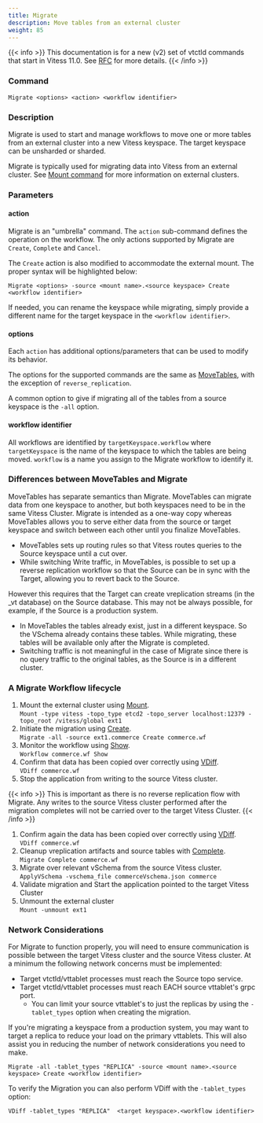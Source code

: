 ```yaml
---
title: Migrate
description: Move tables from an external cluster
weight: 85
---
```


{{< info >}}
This documentation is for a new (v2) set of vtctld commands that start in Vitess 11.0. See [RFC](https://github.com/vitessio/vitess/issues/7225) for more details.
{{< /info >}}

### Command

```
Migrate <options> <action> <workflow identifier>
```


### Description

Migrate is used to start and manage workflows to move one or more tables from an external cluster into a new Vitess keyspace. The target keyspace can be unsharded or sharded.

Migrate is typically used for migrating data into Vitess from an external cluster. See [Mount command](../mount) for more information on external clusters.


### Parameters

#### action

Migrate is an "umbrella" command. The `action` sub-command defines the operation on the workflow.
The only actions supported by Migrate are `Create`, `Complete` and `Cancel`.

The `Create` action is also modified to accommodate the external mount. The proper syntax will be highlighted below:

```
Migrate <options> -source <mount name>.<source keyspace> Create <workflow identifier>
```

If needed, you can rename the keyspace while migrating, simply provide a different name for the target keyspace in the `<workflow identifier>`. 


#### options

Each `action` has additional options/parameters that can be used to modify its behavior.

The options for the supported commands are the same as [MoveTables](../movetables), with the exception of `reverse_replication`.

A common option to give if migrating all of the tables from a source keyspace is the `-all` option.


#### workflow identifier

All workflows are identified by `targetKeyspace.workflow` where `targetKeyspace` is the name of the keyspace to which the tables are being moved. `workflow` is a name you assign to the Migrate workflow to identify it.


### Differences between MoveTables and Migrate

MoveTables has separate semantics than Migrate. MoveTables can migrate data from one keyspace to another, but both keyspaces need to be in the same Vitess Cluster. Migrate is intended as a one-way copy whereas MoveTables allows you to serve either data from the source or target keyspace and switch between each other until you finalize MoveTables.

* MoveTables sets up routing rules so that Vitess routes queries to the Source keyspace until a cut over.
* While switching Write traffic, in MoveTables, is possible to set up a reverse replication workflow so that the Source can be in sync with the Target, allowing you to revert back to the Source.

However this requires that the Target can create vreplication streams (in the \_vt database) on the Source database. This may not be always possible, for example, if the Source is a production system.

* In MoveTables the tables already exist, just in a different keyspace. So the VSchema already contains these tables. While migrating, these tables will be available only after the Migrate is completed.
* Switching traffic is not meaningful in the case of Migrate since there is no query traffic to the original tables, as the Source is in a different cluster.


### A Migrate Workflow lifecycle

1. Mount the external cluster using [Mount](../mount).<br/>
`Mount -type vitess -topo_type etcd2 -topo_server localhost:12379 -topo_root /vitess/global ext1`
1. Initiate the migration using [Create](../create).<br/>
`Migrate -all -source ext1.commerce Create commerce.wf`
1. Monitor the workflow using [Show](../show).<br/>
`Workflow commerce.wf Show`
1. Confirm that data has been copied over correctly using [VDiff](../vdiff).<br/>
`VDiff commerce.wf`
1. Stop the application from writing to the source Vitess cluster.<br/>

{{< info >}}
This is important as there is no reverse replication flow with Migrate. Any writes to the source Vitess cluster performed after the migration completes will not be carried over to the target Vitess Cluster. 
{{< /info >}}

1. Confirm again the data has been copied over correctly using [VDiff](../vdiff).<br/>
`VDiff commerce.wf`
1. Cleanup vreplication artifacts and source tables with [Complete](../complete).<br/>
`Migrate Complete commerce.wf`
1. Migrate over relevant vSchema from the source Vitess cluster.<br/>
`ApplyVSchema -vschema_file commerceVschema.json commerce`
1. Validate migration and Start the application pointed to the target Vitess Cluster
1. Unmount the external cluster<br/>
`Mount -unmount ext1`


### Network Considerations

For Migrate to function properly, you will need to ensure communication is possible between the target Vitess cluster and the source Vitess cluster. At a minimum the following network concerns must be implemented:

* Target vtctld/vttablet processes must reach the Source topo service.
* Target vtctld/vttablet processes must reach EACH source vttablet's grpc port.
    * You can limit your source vttablet's to just the replicas by using the `-tablet_types` option when creating the migration. 

If you're migrating a keyspace from a production system, you may want to target a replica to reduce your load on the primary vttablets. This will also assist you in reducing the number of network considerations you need to make. 

```
Migrate -all -tablet_types "REPLICA" -source <mount name>.<source keyspace> Create <workflow identifier>
```

To verify the Migration you can also perform VDiff with the `-tablet_types` option:

```
VDiff -tablet_types "REPLICA"  <target keyspace>.<workflow identifier>
```
